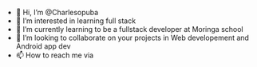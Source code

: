 - 👋 Hi, I’m @Charlesopuba
- 👀 I’m interested in learning full stack 
- 🌱 I’m currently learning to be a fullstack developer at Moringa school
- 💞️ I’m looking to collaborate on your projects in Web developement and Android app dev
- 📫 How to reach me via 

<!---
Charlesopuba/Charlesopuba is a ✨ special ✨ repository because its `README.md` (this file) appears on your GitHub profile.
You can click the Preview link to take a look at your changes.
--->
